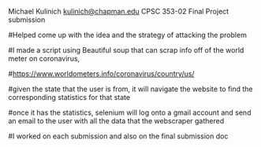 Michael Kulinich
kulinich@chapman.edu
CPSC 353-02
Final Project submission

#Helped come up with the idea and the strategy of attacking the problem

#I made a script using Beautiful soup that can scrap info off of the world meter on coronavirus,

#https://www.worldometers.info/coronavirus/country/us/ 

#given the state that the user is from, it will navigate the website to find the corresponding statistics for that state

#once it has the statistics, selenium will log onto a gmail account and send an email to the user with all the data 
  that the webscraper gathered
  
#I worked on each submission and also on the final submission doc

